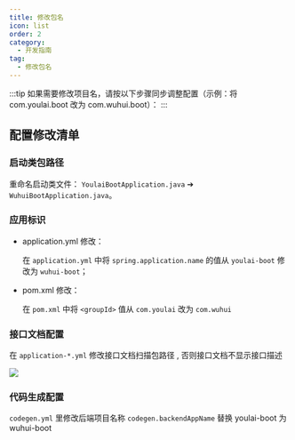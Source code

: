 ```yaml
---
title: 修改包名
icon: list
order: 2
category:
  - 开发指南
tag:
  - 修改包名
---
```


:::tip
如果需要修改项目名，请按以下步骤同步调整配置（示例：将 com.youlai.boot 改为 com.wuhui.boot）：
:::

## 配置修改清单

### 启动类包路径

重命名启动类文件： `YoulaiBootApplication.java` ➔ `WuhuiBootApplication.java`。

### 应用标识

- application.yml 修改：

  在 `application.yml` 中将 `spring.application.name` 的值从 `youlai-boot` 修改为 `wuhui-boot`；

- pom.xml 修改：

  在 `pom.xml` 中将 `<groupId>` 值从 `com.youlai` 改为 `com.wuhui`

### 接口文档配置

  在 `application-*.yml` 修改接口文档扫描包路径 , 否则接口文档不显示接口描述

  ![](https://www.youlai.tech/storage/blog/2025/02/23/8f6c053061051f5c40733785c4512d5e.png) 

### 代码生成配置

  `codegen.yml` 里修改后端项目名称 `codegen.backendAppName` 替换 youlai-boot 为 wuhui-boot

